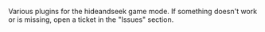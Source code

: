 Various plugins for the hideandseek game mode. If something doesn't work or is missing, open a ticket in the "Issues" section.
